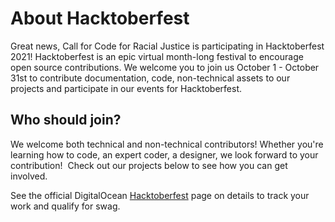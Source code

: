 # About Hacktoberfest

Great news, Call for Code for Racial Justice is participating in Hacktoberfest 2021! Hacktoberfest is an epic virtual month-long festival to encourage open source contributions. We welcome you to join us October 1 - October 31st to contribute documentation, code, non-technical assets to our projects and participate in our events for Hacktoberfest.

## Who should join? 

We welcome both technical and non-technical contributors! Whether you're learning how to code, an expert coder, a designer, we look forward to your contribution!  Check out our projects below to see how you can get involved.

See the official DigitalOcean [Hacktoberfest](https://hacktoberfest.digitalocean.com/resources/participation) page on details to track your work and qualify for swag.
